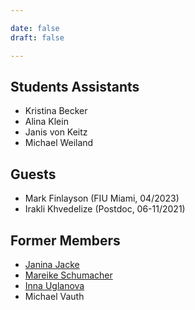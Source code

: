 ```yaml
---

date: false
draft: false

---
```


## Students Assistants
- Kristina Becker	
- Alina Klein		
- Janis von Keitz
- Michael Weiland																	



## Guests
- Mark Finlayson (FIU Miami, 04/2023)
- Irakli Khvedelize (Postdoc, 06-11/2021)


## Former Members
- [Janina Jacke](https://www.uni-goettingen.de/de/651696.html)
- [Mareike Schumacher](https://mareikeschumacher.de)
- [Inna Uglanova](https://www.linglit.tu-darmstadt.de/institutlinglit/mitarbeitende/uglanova/index.de.jsp)
- Michael Vauth

</br>
